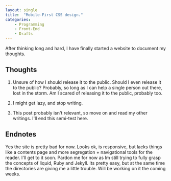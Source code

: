 ```yaml
---
layout: single
title:  "Mobile-First CSS design."
categories: 
    - Programming
    - Front-End
    - Drafts
---
```

After thinking long and hard, I have finally started a website to document my thoughts.

## Thoughts
1. Unsure of how I should release it to the public. Should I even release it to the public? Probably, so long as I can help a single person out there, lost in the storm. Am I scared of releasing it to the public, probably too. 

2. I might get lazy, and stop writing. 

3. This post probably isn't relevant, so move on and read my other writings. I'll end this semi-test here.

## Endnotes
Yes the site is pretty bad for now. Looks ok, is responsive, but lacks things like a contents page and more segregation + navigational tools for the reader. I'll get to it soon. Pardon me for now as Im still trying to fully grasp the concepts of liquid, Ruby and Jekyll. Its pretty easy, but at the same time the directories are giving me a little trouble. Will be working on it the coming weeks.
